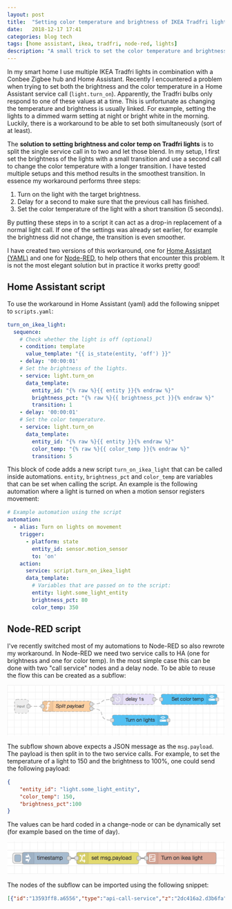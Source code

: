 ```yaml
---
layout: post
title:  "Setting color temperature and brightness of IKEA Tradfri lights simultaneously with Home Assistant"
date:   2018-12-17 17:41
categories: blog tech
tags: [home assistant, ikea, tradfri, node-red, lights]
description: "A small trick to set the color temperature and brightness of IKEA Tradfri lights simultaneously using Home Assistant and/or Node-RED."
---
```


In my smart home I use multiple IKEA Tradfri lights in combination with a Conbee Zigbee hub and Home Assistant. Recently I encountered a problem when trying to set both the brightness and the color temperature in a Home Assistant service call (`light.turn_on`). Apparently, the Tradfri bulbs only respond to one of these values at a time. This is unfortunate as changing the temperature and brightness is usually linked. For example, setting the lights to a dimmed warm setting at night or bright white in the morning. Luckily, there is a workaround to be able to set both simultaneously (sort of at least).

The **solution to setting brightness and color temp on Tradfri lights** is to split the single service call in to two and let those blend. In my setup, I first set the brightness of the lights with a small transition and use a second call to change the color temperature with a longer transition. I have tested multiple setups and this method results in the smoothest transition. In essence my workaround performs three steps:

1. Turn on the light with the target brightness.
2. Delay for a second to make sure that the previous call has finished.
3. Set the color temperature of the light with a short transition (5 seconds).

By putting these steps in to a script it can act as a drop-in replacement of a normal light call. If one of the settings was already set earlier, for example the brightness did not change, the transition is even smoother.

I have created two versions of this workaround, one for [Home Assistant (YAML)](#ha) and one for [Node-RED](#nodered), to help others that encounter this problem. It is not the most elegant solution but in practice it works pretty good!

<a name="ha"></a>
## Home Assistant script

To use the workaround in Home Assistant (yaml) add the following snippet to `scripts.yaml`:

```yaml
turn_on_ikea_light:
  sequence:
    # Check whether the light is off (optional)
    - condition: template
      value_template: "{{ is_state(entity, 'off') }}"
    - delay: '00:00:01'
    # Set the brightness of the lights.
    - service: light.turn_on
      data_template:
        entity_id: "{% raw %}{{ entity }}{% endraw %}"
        brightness_pct: "{% raw %}{{ brightness_pct }}{% endraw %}"
        transition: 1
    - delay: '00:00:01'
    # Set the color temperature.
    - service: light.turn_on
      data_template:
        entity_id: "{% raw %}{{ entity }}{% endraw %}"
        color_temp: "{% raw %}{{ color_temp }}{% endraw %}"
        transition: 5
```

This block of code adds a new script `turn_on_ikea_light` that can be called inside automations. `entity`, `brightness_pct` and `color_temp` are variables that can be set when calling the script. An example is the following automation where a light is turned on when a motion sensor registers movement:

```yaml
# Example automation using the script
automation:
  - alias: Turn on lights on movement
    trigger:
      - platform: state
        entity_id: sensor.motion_sensor
        to: 'on'
    action:
      service: script.turn_on_ikea_light
      data_template:
        # Variables that are passed on to the script:
        entity: light.some_light_entity
        brightness_pct: 80
        color_temp: 350
```

<a name="nodered"></a>
## Node-RED script

I've recently switched most of my automations to Node-RED so also rewrote my workaround. In Node-RED we need two service calls to HA (one for brightness and one for color temp). In the most simple case this can be done with two "call service" nodes and a delay node. To be able to reuse the flow this can be created as a subflow:

![Subflow to set brightness and color temperature on Ikea lights](/assets/images/ha/ikea-tradfri-subflow.png)

The subflow shown above expects a JSON message as the `msg.payload`. The payload is then split in to the two service calls. For example, to set the temperature of a light to 150 and the brightness to 100%, one could send the following payload:

```json
{
    "entity_id": "light.some_light_entity",
    "color_temp": 150,
    "brightness_pct":100
}
```

The values can be hard coded in a change-node or can be dynamically set (for example based on the time of day).

![Complete flow in Node-RED. Replace the inject node with something useful, e.g. a motion event.](/assets/images/ha/ikea-tradfri-flow.png)

The nodes of the subflow can be imported using the following snippet:

```json
[{"id":"13593ff8.a6556","type":"api-call-service","z":"2dc416a2.d3b6fa","name":"Turn on lights","server":"161bb087.35566f","service_domain":"light","service":"turn_on","data":"{\"entity_id\":\"light.some_entity\",\"transition\":1}","render_data":false,"mergecontext":"","output_location":"payload","output_location_type":"msg","x":700,"y":480,"wires":[[]]},{"id":"7167f74f.dd6528","type":"api-call-service","z":"2dc416a2.d3b6fa","name":"Set color temp","server":"161bb087.35566f","service_domain":"light","service":"turn_on","data":"{\"transition\":5}","render_data":false,"mergecontext":"","output_location":"payload","output_location_type":"msg","x":840,"y":420,"wires":[[]]},{"id":"96a91d65.7a1a4","type":"delay","z":"2dc416a2.d3b6fa","name":"","pauseType":"delay","timeout":"1","timeoutUnits":"seconds","rate":"1","nbRateUnits":"1","rateUnits":"second","randomFirst":"1","randomLast":"5","randomUnits":"seconds","drop":false,"x":680,"y":420,"wires":[["7167f74f.dd6528"]]},{"id":"b76ccf31.5d0c","type":"function","z":"2dc416a2.d3b6fa","name":"Split payload","func":"br = {\n    payload: {\n        data: {\n            entity_id: msg.payload.entity_id,\n            brightness_pct: msg.payload.brightness_pct\n        }\n    }\n}\n\nwarmth = {\n    payload: {\n        data: {\n            entity_id: msg.payload.entity_id,\n            color_temp: msg.payload.color_temp\n        }\n    }\n}\n\nreturn [warmth, br]\n","outputs":2,"noerr":0,"x":490,"y":440,"wires":[["96a91d65.7a1a4"],["13593ff8.a6556"]]},{"id":"161bb087.35566f","type":"server","z":"","name":"Home Assistant"}]
```
